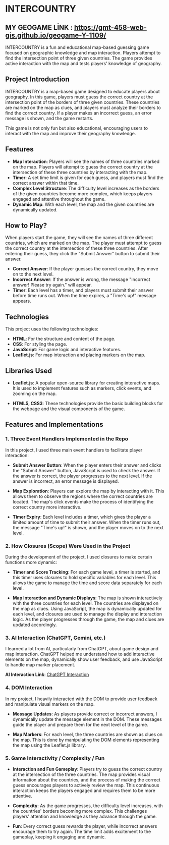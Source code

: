 # INTERCOUNTRY

## MY GEOGAME LİNK : https://gmt-458-web-gis.github.io/geogame-Y-1109/ 

INTERCOUNTRY is a fun and educational map-based guessing game focused on geographic knowledge and map interaction. Players attempt to find the intersection point of three given countries. The game provides active interaction with the map and tests players' knowledge of geography.

## Project Introduction

INTERCOUNTRY is a map-based game designed to educate players about geography. In this game, players must guess the correct country at the intersection point of the borders of three given countries. These countries are marked on the map as clues, and players must analyze their borders to find the correct country. If a player makes an incorrect guess, an error message is shown, and the game restarts.

This game is not only fun but also educational, encouraging users to interact with the map and improve their geography knowledge.

## Features

- **Map Interaction**: Players will see the names of three countries marked on the map. Players will attempt to guess the correct country at the intersection of these three countries by interacting with the map.
- **Timer**: A set time limit is given for each guess, and players must find the correct answer within that time.
- **Complex Level Structure**: The difficulty level increases as the borders of the given countries become more complex, which keeps players engaged and attentive throughout the game.
- **Dynamic Map**: With each level, the map and the given countries are dynamically updated.

## How to Play?

When players start the game, they will see the names of three different countries, which are marked on the map. The player must attempt to guess the correct country at the intersection of these three countries. After entering their guess, they click the "Submit Answer" button to submit their answer.

- **Correct Answer**: If the player guesses the correct country, they move on to the next level.
- **Incorrect Answer**: If the answer is wrong, the message "Incorrect answer! Please try again." will appear.
- **Timer**: Each level has a timer, and players must submit their answer before time runs out. When the time expires, a "Time's up!" message appears.

## Technologies

This project uses the following technologies:

- **HTML**: For the structure and content of the page.
- **CSS**: For styling the page.
- **JavaScript**: For game logic and interactive features.
- **Leaflet.js**: For map interaction and placing markers on the map.

## Libraries Used

- **Leaflet.js**: A popular open-source library for creating interactive maps. It is used to implement features such as markers, click events, and zooming on the map.
  
- **HTML5, CSS3**: These technologies provide the basic building blocks for the webpage and the visual components of the game.

## Features and Implementations

### 1. **Three Event Handlers Implemented in the Repo**

In this project, I used three main event handlers to facilitate player interaction:

- **Submit Answer Button**: When the player enters their answer and clicks the "Submit Answer" button, JavaScript is used to check the answer. If the answer is correct, the player progresses to the next level. If the answer is incorrect, an error message is displayed.

- **Map Exploration**: Players can explore the map by interacting with it. This allows them to observe the regions where the correct countries are located. The map's click events make the process of identifying the correct country more interactive.

- **Timer Expiry**: Each level includes a timer, which gives the player a limited amount of time to submit their answer. When the timer runs out, the message "Time's up!" is shown, and the player moves on to the next level.

### 2. **How Closures (Scope) Were Used in the Project**

During the development of the project, I used closures to make certain functions more dynamic:

- **Timer and Score Tracking**: For each game level, a timer is started, and this timer uses closures to hold specific variables for each level. This allows the game to manage the time and score data separately for each level.

- **Map Interaction and Dynamic Displays**: The map is shown interactively with the three countries for each level. The countries are displayed on the map as clues. Using JavaScript, the map is dynamically updated for each level, and closures are used to manage the display and interaction logic. As the player progresses through the game, the map and clues are updated accordingly.

### 3. **AI Interaction (ChatGPT, Gemini, etc.)**

I learned a lot from AI, particularly from ChatGPT, about game design and map interaction. ChatGPT helped me understand how to add interactive elements on the map, dynamically show user feedback, and use JavaScript to handle map marker placement.

**AI Interaction Link**: [ChatGPT Interaction](https://chatgpt.com/share/6755fdac-6858-8011-b639-ea9d1eed1e8e)

### 4. **DOM Interaction**

In my project, I heavily interacted with the DOM to provide user feedback and manipulate visual markers on the map.

- **Message Updates**: As players provide correct or incorrect answers, I dynamically update the message element in the DOM. These messages guide the player and prepare them for the next level of the game.
  
- **Map Markers**: For each level, the three countries are shown as clues on the map. This is done by manipulating the DOM elements representing the map using the Leaflet.js library.

### 5. **Game Interactivity / Complexity / Fun**

- **Interaction and Fun Gameplay**: Players try to guess the correct country at the intersection of the three countries. The map provides visual information about the countries, and the process of making the correct guess encourages players to actively review the map. This continuous interaction keeps the players engaged and requires them to be more attentive.

- **Complexity**: As the game progresses, the difficulty level increases, with the countries' borders becoming more complex. This challenges players' attention and knowledge as they advance through the game.
  
- **Fun**: Every correct guess rewards the player, while incorrect answers encourage them to try again. The time limit adds excitement to the gameplay, keeping it engaging and dynamic.
